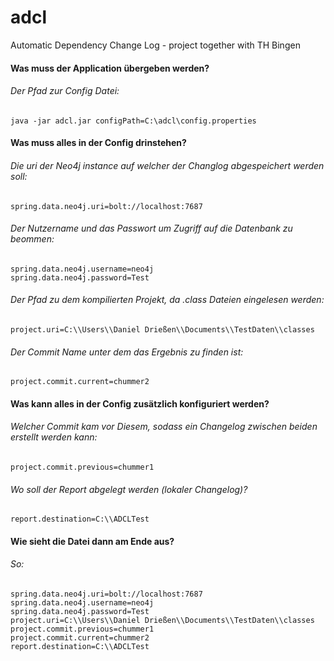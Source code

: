 # adcl
Automatic Dependency Change Log - project together with TH Bingen

#### Was muss der Application übergeben werden?  

###### Der Pfad zur Config Datei:  
````
java -jar adcl.jar configPath=C:\adcl\config.properties  
````
#### Was muss alles in der Config drinstehen?  

###### Die uri der Neo4j instance auf welcher der Changlog abgespeichert werden soll:  
```
spring.data.neo4j.uri=bolt://localhost:7687  
```
###### Der Nutzername und das Passwort um Zugriff auf die Datenbank zu beommen:  
```
spring.data.neo4j.username=neo4j  
spring.data.neo4j.password=Test  
```
###### Der Pfad zu dem kompilierten Projekt, da .class Dateien eingelesen werden:  
```
project.uri=C:\\Users\\Daniel Drießen\\Documents\\TestDaten\\classes  
```
###### Der Commit Name unter dem das Ergebnis zu finden ist:  
```
project.commit.current=chummer2  
```
#### Was kann alles in der Config zusätzlich konfiguriert werden?  

###### Welcher Commit kam vor Diesem, sodass ein Changelog zwischen beiden erstellt werden kann:  
```
project.commit.previous=chummer1  
```
###### Wo soll der Report abgelegt werden (lokaler Changelog)?
``` 
report.destination=C:\\ADCLTest  
```
#### Wie sieht die Datei dann am Ende aus?  

###### So:   
```properties
spring.data.neo4j.uri=bolt://localhost:7687  
spring.data.neo4j.username=neo4j  
spring.data.neo4j.password=Test  
project.uri=C:\\Users\\Daniel Drießen\\Documents\\TestDaten\\classes  
project.commit.previous=chummer1  
project.commit.current=chummer2  
report.destination=C:\\ADCLTest  
```
